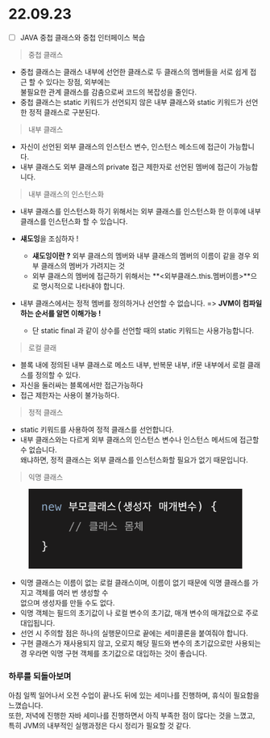 # 22.09.23

* [ ] JAVA 중첩 클래스와 중첩 인터페이스 복습

> 중첩 클래스

* 중첩 클래스는 클래스 내부에 선언한 클래스로 두 클래스의 멤버들을 서로 쉽게 접근 할 수 있다는 장점, 외부에는 \
  불필요한 관계 클래스를 감춤으로써 코드의 복잡성을 줄인다.
* 중첩 클래스는 static 키워드가 선언되지 않은 내부 클래스와  static 키워드가 선언한 정적 클래스로 구분된다.

> 내부 클래스

* 자신이 선언된 외부 클래스의 인스턴스 변수, 인스턴스 메소드에 접근이 가능합니다.
* 내부 클래스도 외부 클래스의 private 접근 제한자로 선언된 멤버에 접근이 가능합니다.

> 내부 클래스의 인스턴스화

* 내부 클래스를 인스턴스화 하기 위해서는 외부 클래스를 인스턴스화 한 이후에 내부클래스를 인스턴스화 할 수 있습니다.
* **섀도잉**을 조심하자 !
  * **섀도잉이란 ?** 외부 클래스의 멤버와 내부 클래스의 멤버의 이름이 같을 경우 외부 클래스의 멤버가 가려지는 것
  * 외부 클래스의 멤버에 접근하기 위해서는 **<외부클래스.this.멤버이름>**으로 명시적으로 나타내야 합니다.
*   내부 클래스에서는 정적 멤버를 정의하거나 선언할 수 없습니다. => **JVM이 컴파일 하는 순서를 알면 이해가능 !**

    * 단 static final 과 같이 상수를 선언할 때의 static 키워드는 사용가능합니다.



> 로컬 클래

* 블록 내에 정의된 내부 클래스로 메소드 내부, 반복문 내부, if문 내부에서 로컬 클래스를 정의할 수 있다.
* 자신을 둘러싸는 블록에서만 접근가능하다
* 접근 제한자는 사용이 불가능하다.

> 정적 클래스

* static 키워드를 사용하여 정적 클래스를 선언합니다.
* 내부 클래스와는 다르게 외부 클래스의 인스턴스 변수나 인스턴스 메서드에 접근할 수 없습니다. \
  왜냐하면, 정적 클래스는 외부 클래스를 인스턴스화할 필요가 없기 때문입니다.



> 익명 클래스

<figure><img src="../.gitbook/assets/image (5).png" alt=""><figcaption></figcaption></figure>

* 익명 클래스는 이름이 없는 로컬 클래스이며, 이름이 없기 때문에 익명 클래스를 가지고 객체를 여러 번 생성할 수 \
  없으며 생성자를 만들 수도 없다.
* 익명 객체는 필드의 초기값이 나 로컬 변수의 초기값, 매개 변수의 매개값으로 주로 대입됩니다.
* 선언 시 주의할 점은 하나의 실행문이므로 끝에는 세미콜론을 붙여줘야 합니다.
* 구현 클래스가 재사용되지 않고, 오로지 해당 필드와 변수의 초기값으로만 사용되는 경 우라면 익명 구현 객체를 초기값으로 대입하는 것이 좋습니다.

### 하루를 되돌아보며

아침 일찍 일어나서 오전 수업이 끝나도 뒤에 있는 세미나를 진행하며, 휴식이 필요함을 느꼈습니다.\
또한, 저녁에 진행한 자바 세미나를 진행하면서 아직 부족한 점이 많다는 것을 느꼈고, 특히 JVM의 내부적인 실행과정은 다시 정리가 필요할 것 같다.&#x20;
